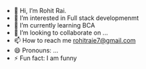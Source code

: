 - 👋 Hi, I’m Rohit Rai.
- 👀 I’m interested in Full stack developmenmt
- 🌱 I’m currently learning BCA 
- 💞️ I’m looking to collaborate on ...
- 📫 How to reach me rohitraie7@gmail.com
- 😄 Pronouns: ...
- ⚡ Fun fact: I am funny

<!---
rohitraie18/rohitraie18 is a ✨ special ✨ repository because its `README.md` (this file) appears on your GitHub profile.
You can click the Preview link to take a look at your changes.
--->
